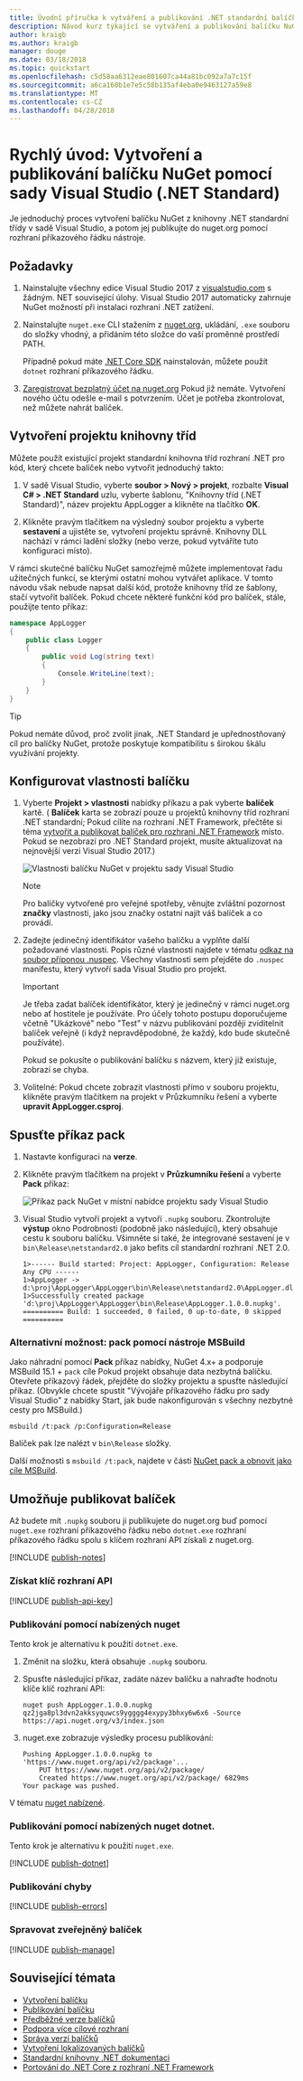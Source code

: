 ```yaml
---
title: Úvodní příručka k vytváření a publikování .NET standardní balíčku NuGet pomocí sady Visual Studio
description: Návod kurz týkající se vytváření a publikování balíčku NuGet pro standardní rozhraní .NET pomocí Visual Studio 2017.
author: kraigb
ms.author: kraigb
manager: douge
ms.date: 03/18/2018
ms.topic: quickstart
ms.openlocfilehash: c5d58aa6312eae801607ca44a81bc092a7a7c15f
ms.sourcegitcommit: a6ca160b1e7e5c58b135af4eba0e9463127a59e8
ms.translationtype: MT
ms.contentlocale: cs-CZ
ms.lasthandoff: 04/28/2018
---
```

# <a name="quickstart-create-and-publish-a-nuget-package-using-visual-studio-net-standard"></a>Rychlý úvod: Vytvoření a publikování balíčku NuGet pomocí sady Visual Studio (.NET Standard)

Je jednoduchý proces vytvoření balíčku NuGet z knihovny .NET standardní třídy v sadě Visual Studio, a potom jej publikujte do nuget.org pomocí rozhraní příkazového řádku nástroje.

## <a name="prerequisites"></a>Požadavky

1. Nainstalujte všechny edice Visual Studio 2017 z [visualstudio.com](https://www.visualstudio.com/) s žádným. NET související úlohy. Visual Studio 2017 automaticky zahrnuje NuGet možností při instalaci rozhraní .NET zatížení.

1. Nainstalujte `nuget.exe` CLI stažením z [nuget.org](https://dist.nuget.org/win-x86-commandline/latest/nuget.exe), ukládání, `.exe` souboru do složky vhodný, a přidáním této složce do vaší proměnné prostředí PATH.

    Případně pokud máte [.NET Core SDK](https://www.microsoft.com/net/download/) nainstalován, můžete použít `dotnet` rozhraní příkazového řádku.

1. [Zaregistrovat bezplatný účet na nuget.org](https://www.nuget.org/users/account/LogOn?returnUrl=%2F) Pokud již nemáte. Vytvoření nového účtu odešle e-mail s potvrzením. Účet je potřeba zkontrolovat, než můžete nahrát balíček.

## <a name="create-a-class-library-project"></a>Vytvoření projektu knihovny tříd

Můžete použít existující projekt standardní knihovna tříd rozhraní .NET pro kód, který chcete balíček nebo vytvořit jednoduchý takto:

1. V sadě Visual Studio, vyberte **soubor > Nový > projekt**, rozbalte **Visual C# > .NET Standard** uzlu, vyberte šablonu, "Knihovny tříd (.NET Standard)", název projektu AppLogger a klikněte na tlačítko **OK**.

1. Klikněte pravým tlačítkem na výsledný soubor projektu a vyberte **sestavení** a ujistěte se, vytvoření projektu správně. Knihovny DLL nachází v rámci ladění složky (nebo verze, pokud vytváříte tuto konfiguraci místo).

V rámci skutečné balíčku NuGet samozřejmě můžete implementovat řadu užitečných funkcí, se kterými ostatní mohou vytvářet aplikace. V tomto návodu však nebude napsat další kód, protože knihovny tříd ze šablony, stačí vytvořit balíček. Pokud chcete některé funkční kód pro balíček, stále, použijte tento příkaz:

```cs
namespace AppLogger
{
    public class Logger
    {
        public void Log(string text)
        {
            Console.WriteLine(text);
        }
    }
}
```

> [!Tip]
> Pokud nemáte důvod, proč zvolit jinak, .NET Standard je upřednostňovaný cíl pro balíčky NuGet, protože poskytuje kompatibilitu s širokou škálu využívání projekty.

## <a name="configure-package-properties"></a>Konfigurovat vlastnosti balíčku

1. Vyberte **Projekt > vlastnosti** nabídky příkazu a pak vyberte **balíček** kartě. ( **Balíček** karta se zobrazí pouze u projektů knihovny tříd rozhraní .NET standardní; Pokud cílíte na rozhraní .NET Framework, přečtěte si téma [vytvořit a publikovat balíček pro rozhraní .NET Framework](create-and-publish-a-package-using-visual-studio-net-framework.md) místo. Pokud se nezobrazí pro .NET Standard projekt, musíte aktualizovat na nejnovější verzi Visual Studio 2017.)

    ![Vlastnosti balíčku NuGet v projektu sady Visual Studio](media/qs_create-vs-01-package-properties.png)

    > [!Note]
    > Pro balíčky vytvořené pro veřejné spotřeby, věnujte zvláštní pozornost **značky** vlastnosti, jako jsou značky ostatní najít váš balíček a co provádí.

1. Zadejte jedinečný identifikátor vašeho balíčku a vyplňte další požadované vlastnosti. Popis různé vlastnosti najdete v tématu [odkaz na soubor příponou .nuspec](../reference/nuspec.md). Všechny vlastnosti sem přejděte do `.nuspec` manifestu, který vytvoří sada Visual Studio pro projekt.

    > [!Important]
    > Je třeba zadat balíček identifikátor, který je jedinečný v rámci nuget.org nebo ať hostitele je používáte. Pro účely tohoto postupu doporučujeme včetně "Ukázkové" nebo "Test" v názvu publikování později zviditelnit balíček veřejně (i když nepravděpodobné, že každý, kdo bude skutečně používáte).
    >
    > Pokud se pokusíte o publikování balíčku s názvem, který již existuje, zobrazí se chyba.

1. Volitelné: Pokud chcete zobrazit vlastnosti přímo v souboru projektu, klikněte pravým tlačítkem na projekt v Průzkumníku řešení a vyberte **upravit AppLogger.csproj**.

## <a name="run-the-pack-command"></a>Spusťte příkaz pack

1. Nastavte konfiguraci na **verze**.

1. Klikněte pravým tlačítkem na projekt v **Průzkumníku řešení** a vyberte **Pack** příkaz:

    ![Příkaz pack NuGet v místní nabídce projektu sady Visual Studio](media/qs_create-vs-02-pack-command.png)

1. Visual Studio vytvoří projekt a vytvoří `.nupkg` souboru. Zkontrolujte **výstup** okno Podrobnosti (podobně jako následující), který obsahuje cestu k souboru balíčku. Všimněte si také, že integrované sestavení je v `bin\Release\netstandard2.0` jako befits cíl standardní rozhraní .NET 2.0.

    ```output
    1>------ Build started: Project: AppLogger, Configuration: Release Any CPU ------
    1>AppLogger -> d:\proj\AppLogger\AppLogger\bin\Release\netstandard2.0\AppLogger.dll
    1>Successfully created package 'd:\proj\AppLogger\AppLogger\bin\Release\AppLogger.1.0.0.nupkg'.
    ========== Build: 1 succeeded, 0 failed, 0 up-to-date, 0 skipped ==========
    ```

### <a name="alternate-option-pack-with-msbuild"></a>Alternativní možnost: pack pomocí nástroje MSBuild

Jako náhradní pomocí **Pack** příkaz nabídky, NuGet 4.x+ a podporuje MSBuild 15.1 + `pack` cíle Pokud projekt obsahuje data nezbytná balíčku. Otevřete příkazový řádek, přejděte do složky projektu a spusťte následující příkaz. (Obvykle chcete spustit "Vývojáře příkazového řádku pro sady Visual Studio" z nabídky Start, jak bude nakonfigurován s všechny nezbytné cesty pro MSBuild.)

```cli
msbuild /t:pack /p:Configuration=Release
```

Balíček pak lze nalézt v `bin\Release` složky.

Další možnosti s `msbuild /t:pack`, najdete v části [NuGet pack a obnovit jako cíle MSBuild](../reference/msbuild-targets.md#pack-target).

## <a name="publish-the-package"></a>Umožňuje publikovat balíček

Až budete mít `.nupkg` souboru ji publikujete do nuget.org buď pomocí `nuget.exe` rozhraní příkazového řádku nebo `dotnet.exe` rozhraní příkazového řádku spolu s klíčem rozhraní API získali z nuget.org.

[!INCLUDE [publish-notes](includes/publish-notes.md)]

### <a name="acquire-your-api-key"></a>Získat klíč rozhraní API

[!INCLUDE [publish-api-key](includes/publish-api-key.md)]

### <a name="publish-with-nuget-push"></a>Publikování pomocí nabízených nuget

Tento krok je alternativu k použití `dotnet.exe`.

1. Změnit na složku, která obsahuje `.nupkg` souboru.

1. Spusťte následující příkaz, zadáte název balíčku a nahraďte hodnotu klíče klíč rozhraní API:

    ```cli
    nuget push AppLogger.1.0.0.nupkg qz2jga8pl3dvn2akksyquwcs9ygggg4exypy3bhxy6w6x6 -Source https://api.nuget.org/v3/index.json
    ```

1. nuget.exe zobrazuje výsledky procesu publikování:

    ```output
    Pushing AppLogger.1.0.0.nupkg to 'https://www.nuget.org/api/v2/package'...
        PUT https://www.nuget.org/api/v2/package/
        Created https://www.nuget.org/api/v2/package/ 6829ms
    Your package was pushed.
    ```

V tématu [nuget nabízené](../tools/cli-ref-push.md).

### <a name="publish-with-dotnet-nuget-push"></a>Publikování pomocí nabízených nuget dotnet.

Tento krok je alternativu k použití `nuget.exe`.

[!INCLUDE [publish-dotnet](includes/publish-dotnet.md)]

### <a name="publish-errors"></a>Publikování chyby

[!INCLUDE [publish-errors](includes/publish-errors.md)]

### <a name="manage-the-published-package"></a>Spravovat zveřejněný balíček

[!INCLUDE [publish-manage](includes/publish-manage.md)]

## <a name="related-topics"></a>Související témata

- [Vytvoření balíčku](../create-packages/creating-a-package.md)
- [Publikování balíčku](../create-packages/publish-a-package.md)
- [Předběžné verze balíčků](../create-packages/Prerelease-Packages.md)
- [Podpora více cílové rozhraní](../create-packages/supporting-multiple-target-frameworks.md)
- [Správa verzí balíčků](../reference/package-versioning.md)
- [Vytvoření lokalizovaných balíčků](../create-packages/creating-localized-packages.md)
- [Standardní knihovny .NET dokumentaci](/dotnet/articles/standard/library)
- [Portování do .NET Core z rozhraní .NET Framework](/dotnet/articles/core/porting/index)
